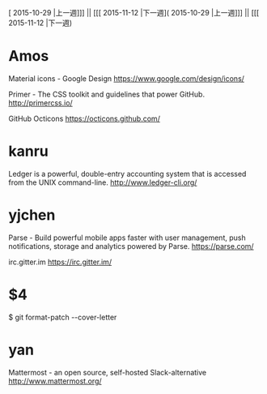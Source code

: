 [ 2015-10-29 |上一週]]] || [[[ 2015-11-12 |下一週]( 2015-10-29 |上一週]]] || [[[ 2015-11-12 |下一週)



# Amos

Material icons - Google Design
<https://www.google.com/design/icons/>  

Primer - The CSS toolkit and guidelines that power GitHub.
<http://primercss.io/>  

GitHub Octicons
<https://octicons.github.com/>  

# kanru

Ledger is a powerful, double-entry accounting system that is accessed from the UNIX command-line.
<http://www.ledger-cli.org/>  

# yjchen

Parse - Build powerful mobile apps faster with user management, push notifications, storage and analytics powered by Parse.
<https://parse.com/>  

irc.gitter.im
<https://irc.gitter.im/>  

# $4

$ git format-patch --cover-letter

# yan

Mattermost - an open source, self-hosted Slack-alternative
<http://www.mattermost.org/>  